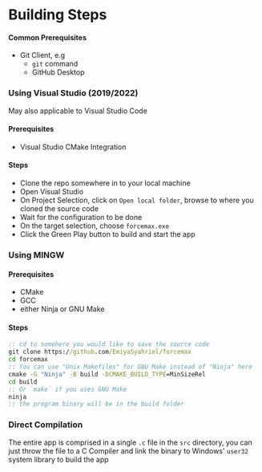 # Building Steps
#### Common Prerequisites
- Git Client, e.g
  - `git` command
  - GitHub Desktop

### Using Visual Studio (2019/2022)
May also applicable to Visual Studio Code

#### Prerequisites
- Visual Studio CMake Integration

#### Steps
- Clone the repo somewhere in to your local machine
- Open Visual Studio
- On Project Selection, click on `Open local folder`, browse to where you cloned the source code
- Wait for the configuration to be done
- On the target selection, choose `forcemax.exe`
- Click the Green Play button to build and start the app

### Using MINGW
#### Prerequisites
- CMake
- GCC
- either Ninja or GNU Make

#### Steps
```bat
:: cd to somehere you would like to save the source code
git clone https://github.com/EmiyaSyahriel/forcemax
cd forcemax
:: You can use "Unix Makefiles" for GNU Make instead of "Ninja" here
cmake -G "Ninja" -B build -DCMAKE_BUILD_TYPE=MinSizeRel
cd build
:: Or `make` if you uses GNU Make
ninja
:: the program binary will be in the build folder
```

### Direct Compilation
The entire app is comprised in a single `.c` file in the `src` directory, you can just throw the 
file to a C Compiler and link the binary to Windows' `user32` system library to build the app
